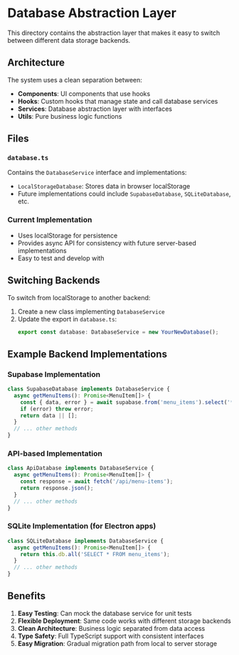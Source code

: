 # Database Abstraction Layer

This directory contains the abstraction layer that makes it easy to switch between different data storage backends.

## Architecture

The system uses a clean separation between:
- **Components**: UI components that use hooks
- **Hooks**: Custom hooks that manage state and call database services
- **Services**: Database abstraction layer with interfaces
- **Utils**: Pure business logic functions

## Files

### `database.ts`
Contains the `DatabaseService` interface and implementations:
- `LocalStorageDatabase`: Stores data in browser localStorage
- Future implementations could include `SupabaseDatabase`, `SQLiteDatabase`, etc.

### Current Implementation
- Uses localStorage for persistence
- Provides async API for consistency with future server-based implementations
- Easy to test and develop with

## Switching Backends

To switch from localStorage to another backend:

1. Create a new class implementing `DatabaseService`
2. Update the export in `database.ts`:
   ```typescript
   export const database: DatabaseService = new YourNewDatabase();
   ```

## Example Backend Implementations

### Supabase Implementation
```typescript
class SupabaseDatabase implements DatabaseService {
  async getMenuItems(): Promise<MenuItem[]> {
    const { data, error } = await supabase.from('menu_items').select('*');
    if (error) throw error;
    return data || [];
  }
  // ... other methods
}
```

### API-based Implementation
```typescript
class ApiDatabase implements DatabaseService {
  async getMenuItems(): Promise<MenuItem[]> {
    const response = await fetch('/api/menu-items');
    return response.json();
  }
  // ... other methods
}
```

### SQLite Implementation (for Electron apps)
```typescript
class SQLiteDatabase implements DatabaseService {
  async getMenuItems(): Promise<MenuItem[]> {
    return this.db.all('SELECT * FROM menu_items');
  }
  // ... other methods
}
```

## Benefits

1. **Easy Testing**: Can mock the database service for unit tests
2. **Flexible Deployment**: Same code works with different storage backends
3. **Clean Architecture**: Business logic separated from data access
4. **Type Safety**: Full TypeScript support with consistent interfaces
5. **Easy Migration**: Gradual migration path from local to server storage
